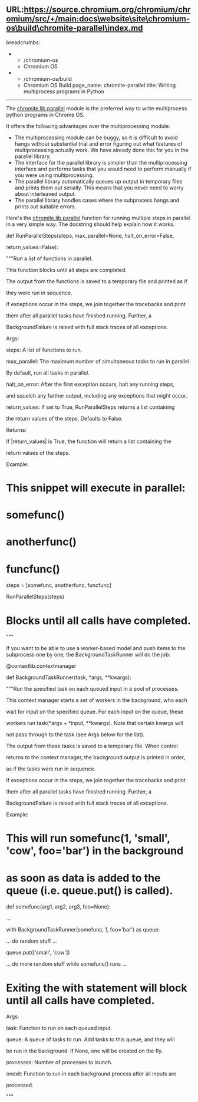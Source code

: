 URL:https://source.chromium.org/chromium/chromium/src/+/main:docs\website\site\chromium-os\build\chromite-parallel\index.md
---
breadcrumbs:
- - /chromium-os
  - Chromium OS
- - /chromium-os/build
  - Chromium OS Build
page_name: chromite-parallel
title: Writing multiprocess programs in Python
---

The
[chromite.lib.parallel](https://chromium.googlesource.com/chromiumos/chromite/+/HEAD/lib/parallel.py)
module is the preferred way to write multiprocess python programs in Chrome OS.

It offers the following advantages over the multiprocessing module:

*   The multiprocessing module can be buggy, so it is difficult to avoid
            hangs without substantial trial and error figuring out what features
            of multiprocessing actually work. We have already done this for you
            in the parallel library.
*   The interface for the parallel library is simpler than the
            multiprocessing interface and performs tasks that you would need to
            perform manually if you were using multiprocessing.
*   The parallel library automatically queues up output in temporary
            files and prints them out serially. This means that you never need
            to worry about interleaved output.
*   The parallel library handles cases where the subprocess hangs and
            prints out suitable errors.

Here's the
[chromite.lib.parallel](https://chromium.googlesource.com/chromiumos/chromite/+/HEAD/lib/parallel.py)
function for running multiple steps in parallel in a very simple way. The
docstring should help explain how it works.

def RunParallelSteps(steps, max_parallel=None, halt_on_error=False,

return_values=False):

"""Run a list of functions in parallel.

This function blocks until all steps are completed.

The output from the functions is saved to a temporary file and printed as if

they were run in sequence.

If exceptions occur in the steps, we join together the tracebacks and print

them after all parallel tasks have finished running. Further, a

BackgroundFailure is raised with full stack traces of all exceptions.

Args:

steps: A list of functions to run.

max_parallel: The maximum number of simultaneous tasks to run in parallel.

By default, run all tasks in parallel.

halt_on_error: After the first exception occurs, halt any running steps,

and squelch any further output, including any exceptions that might occur.

return_values: If set to True, RunParallelSteps returns a list containing

the return values of the steps. Defaults to False.

Returns:

If |return_values| is True, the function will return a list containing the

return values of the steps.

Example:

# This snippet will execute in parallel:

# somefunc()

# anotherfunc()

# funcfunc()

steps = \[somefunc, anotherfunc, funcfunc\]

RunParallelSteps(steps)

# Blocks until all calls have completed.

"""

If you want to be able to use a worker-based model and push items to the
subprocess one by one, the BackgroundTaskRunner will do the job:

@contextlib.contextmanager

def BackgroundTaskRunner(task, \*args, \*\*kwargs):

"""Run the specified task on each queued input in a pool of processes.

This context manager starts a set of workers in the background, who each

wait for input on the specified queue. For each input on the queue, these

workers run task(\*args + \*input, \*\*kwargs). Note that certain kwargs will

not pass through to the task (see Args below for the list).

The output from these tasks is saved to a temporary file. When control

returns to the context manager, the background output is printed in order,

as if the tasks were run in sequence.

If exceptions occur in the steps, we join together the tracebacks and print

them after all parallel tasks have finished running. Further, a

BackgroundFailure is raised with full stack traces of all exceptions.

Example:

# This will run somefunc(1, 'small', 'cow', foo='bar') in the background

# as soon as data is added to the queue (i.e. queue.put() is called).

def somefunc(arg1, arg2, arg3, foo=None):

...

with BackgroundTaskRunner(somefunc, 1, foo='bar') as queue:

... do random stuff ...

queue.put(\['small', 'cow'\])

... do more random stuff while somefunc() runs ...

# Exiting the with statement will block until all calls have completed.

Args:

task: Function to run on each queued input.

queue: A queue of tasks to run. Add tasks to this queue, and they will

be run in the background. If None, one will be created on the fly.

processes: Number of processes to launch.

onexit: Function to run in each background process after all inputs are

processed.

"""
